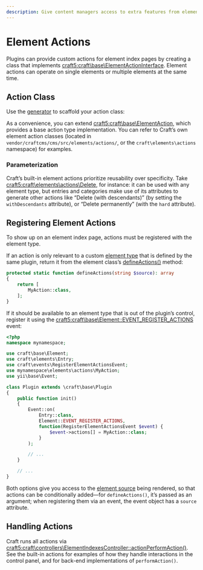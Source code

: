 ```yaml
---
description: Give content managers access to extra features from element indexes. 
---
```


# Element Actions

Plugins can provide custom actions for element index pages by creating a class that implements <craft5:craft\base\ElementActionInterface>. Element actions can operate on single elements or multiple elements at the same time.

## Action Class

Use the [generator](generator.md) to scaffold your action class:

<Generator component="element-action" plugin="my-plugin" />

As a convenience, you can extend <craft5:craft\base\ElementAction>, which provides a base action type implementation. You can refer to Craft’s own element action classes (located in `vendor/craftcms/cms/src/elements/actions/`, or the `craft\elements\actions` namespace) for examples.

### Parameterization

Craft’s built-in element actions prioritize reusability over specificity. Take <craft5:craft\elements\actions\Delete>, for instance: it can be used with any element type, but entries and categories make use of its attributes to generate other actions like “Delete (with descendants)” (by setting the `withDescendants` attribute), or “Delete permanently” (with the `hard` attribute).

## Registering Element Actions

To show up on an element index page, actions must be registered with the element type.

If an action is only relevant to a custom [element type](element-types.md) that is defined by the same plugin, return it from the element class’s [defineActions()](element-types.md#actions) method:

```php
protected static function defineActions(string $source): array
{
    return [
        MyAction::class,
    ];
}
```

If it should be available to an element type that is out of the plugin’s control, register it using the <craft5:craft\base\Element::EVENT_REGISTER_ACTIONS> event:

```php
<?php
namespace mynamespace;

use craft\base\Element;
use craft\elements\Entry;
use craft\events\RegisterElementActionsEvent;
use mynamespace\elements\actions\MyAction;
use yii\base\Event;

class Plugin extends \craft\base\Plugin
{
    public function init()
    {
        Event::on(
            Entry::class,
            Element::EVENT_REGISTER_ACTIONS,
            function(RegisterElementActionsEvent $event) {
                $event->actions[] = MyAction::class;
            }
        );

        // ...
    }

    // ...
}
```

Both options give you access to the [element source](element-types.md#sources) being rendered, so that actions can be conditionally added—for `defineActions()`, it’s passed as an argument; when registering them via an event, the event object has a `source` attribute.

## Handling Actions

Craft runs all actions via <craft5:craft\controllers\ElementIndexesController::actionPerformAction()>. See the built-in actions for examples of how they handle interactions in the control panel, and for back-end implementations of `performAction()`.
